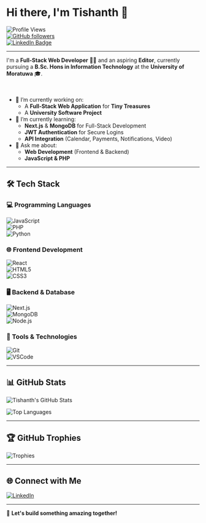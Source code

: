 # Hi there, I'm **Tishanth** 👋  

![Profile Views](https://komarev.com/ghpvc/?username=Tishanth-07&color=blueviolet&style=flat-square)  
[![GitHub followers](https://img.shields.io/github/followers/Tishanth-07?label=Follow&style=social)](https://github.com/Tishanth-07)  
[![LinkedIn Badge](https://img.shields.io/badge/-Tishanth-blue?style=flat-square&logo=Linkedin&logoColor=white&link=https://www.linkedin.com/in/tishanth-sivakumar-61479a267/)](https://www.linkedin.com/in/tishanth-sivakumar-61479a267/)  

---

I'm a **Full-Stack Web Developer** 👨‍💻 and an aspiring **Editor**, currently pursuing a **B.Sc. Hons in Information Technology** at the **University of Moratuwa** 🎓.  

<br> 

- 🔭 I’m currently working on:  
  - A **Full-Stack Web Application** for **Tiny Treasures**  
  - A **University Software Project**  
- 🌱 I’m currently learning:  
  - **Next.js** & **MongoDB** for Full-Stack Development  
  - **JWT Authentication** for Secure Logins  
  - **API Integration** (Calendar, Payments, Notifications, Video)  
- 💬 Ask me about:  
  - **Web Development** (Frontend & Backend)  
  - **JavaScript & PHP**  

---

## 🛠️ Tech Stack  

### 💻 Programming Languages  
![JavaScript](https://img.shields.io/badge/-JavaScript-yellow?style=flat-square&logo=javascript)  
![PHP](https://img.shields.io/badge/-PHP-blue?style=flat-square&logo=php)  
![Python](https://img.shields.io/badge/-Python-green?style=flat-square&logo=python)  

### 🌐 Frontend Development  
![React](https://img.shields.io/badge/-React-blue?style=flat-square&logo=react)  
![HTML5](https://img.shields.io/badge/-HTML5-orange?style=flat-square&logo=html5)  
![CSS3](https://img.shields.io/badge/-CSS3-blue?style=flat-square&logo=css3)  

### 🖥️ Backend & Database  
![Next.js](https://img.shields.io/badge/-Next.js-black?style=flat-square&logo=next.js)  
![MongoDB](https://img.shields.io/badge/-MongoDB-green?style=flat-square&logo=mongodb)  
![Node.js](https://img.shields.io/badge/-Node.js-darkgreen?style=flat-square&logo=node.js)  

### 🔧 Tools & Technologies  
![Git](https://img.shields.io/badge/-Git-black?style=flat-square&logo=git)  
![VSCode](https://img.shields.io/badge/-VSCode-blue?style=flat-square&logo=visual-studio-code)  

---

## 📊 GitHub Stats  

![Tishanth's GitHub Stats](https://github-readme-stats.vercel.app/api?username=Tishanth-07&show_icons=true&theme=radical)  

![Top Languages](https://github-readme-stats.vercel.app/api/top-langs/?username=Tishanth-07&layout=compact&theme=radical)  

---

## 🏆 GitHub Trophies  

![Trophies](https://github-profile-trophy.vercel.app/?username=Tishanth-07&theme=onedark)  

---

## 🌐 Connect with Me  

[![LinkedIn](https://img.shields.io/badge/-LinkedIn-blue?style=flat-square&logo=linkedin&link=https://www.linkedin.com/in/tishanth-sivakumar-61479a267/)](https://www.linkedin.com/in/tishanth-sivakumar-61479a267/)  

---

🚀 **Let's build something amazing together!**  
